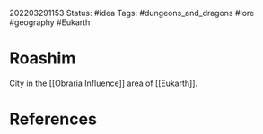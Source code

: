 202203291153
Status: #idea
Tags: #dungeons_and_dragons #lore #geography #Eukarth 

# Roashim
City in the [[Obraria Influence]] area of [[Eukarth]].



# References

